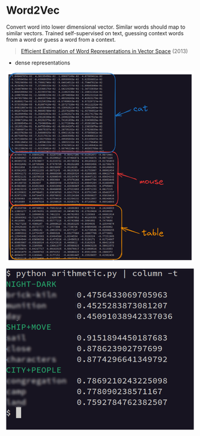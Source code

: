 # Word2Vec

Convert word into lower dimensional vector. Similar words should map to similar
vectors. Trained self-supervised on text, guessing context words from a word or
guess a word from a context.

> [Efficient Estimation of Word Representations in Vector Space](https://arxiv.org/abs/1301.3781) (2013)

* dense representations

![](static/cat-mouse-table-100.png)

<!-- ![](cat_sim.png) -->

![](static/artimethic_1.png)

> [](static/artimethic_0.png)



